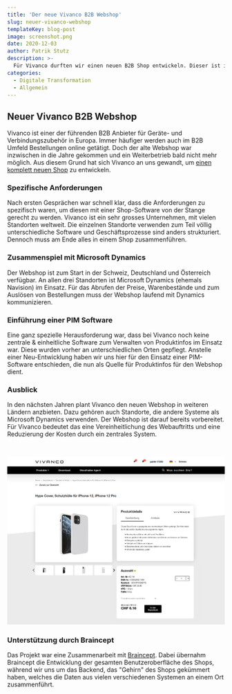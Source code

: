 ```yaml
---
title: 'Der neue Vivanco B2B Webshop'
slug: neuer-vivanco-webshop
templateKey: blog-post
image: screenshot.png
date: 2020-12-03
author: Patrik Stutz
description: >-
  Für Vivanco durften wir einen neuen B2B Shop entwickeln. Dieser ist im Oktober 2020 live gegangen.
categories:
  - Digitale Transformation
  - Allgemein
---
```


## Neuer Vivanco B2B Webshop

Vivanco ist einer der führenden B2B Anbieter für Geräte- und Verbindungszubehör in Europa. Immer häufiger
werden auch im B2B Umfeld Bestellungen online getätigt. Doch der alte Webshop war inzwischen in die Jahre gekommen und ein Weiterbetrieb bald nicht mehr möglich. Aus diesem Grund hat sich Vivanco an uns gewandt, um [einen komplett neuen Shop](https://shop.vivanco.com) zu entwickeln.

### Spezifische Anforderungen

Nach ersten Gesprächen war schnell klar, dass die Anforderungen zu spezifisch waren, um diesen mit einer Shop-Software von der Stange gerecht zu werden. Vivanco ist ein sehr grosses Unternehmen, mit vielen Standorten weltweit. Die einzelnen Standorte verwenden zum Teil völlig unterschiedliche Software und Geschäftsprozesse sind anders strukturiert. Dennoch muss am Ende alles in einem Shop zusammenführen.

### Zusammenspiel mit Microsoft Dynamics

Der Webshop ist zum Start in der Schweiz, Deutschland und Österreich verfügbar. An allen drei Standorten ist Microsoft Dynamics (ehemals Navision) im Einsatz. Für das Abrufen der Preise, Warenbestände und zum Auslösen von Bestellungen muss der Webshop laufend mit Dynamics kommunizieren.

### Einführung einer PIM Software

Eine ganz spezielle Herausforderung war, dass bei Vivanco noch keine zentrale & einheitliche Software zum Verwalten von Produktinfos im Einsatz war. Diese wurden vorher an unterschiedlichen Orten gepflegt. Anstelle einer Neu-Entwicklung haben wir uns hier für den Einsatz einer PIM-Software entschieden, die nun als Quelle für Produktinfos für den Webshop dient.

### Ausblick

In den nächsten Jahren plant Vivanco den neuen Webshop in weiteren Ländern anzbieten. Dazu gehören auch Standorte, die andere Systeme als Microsoft Dynamics verwenden. Der Webshop ist darauf bereits vorbereitet. Für Vivanco bedeutet das eine Vereinheitlichung des Webauftritts und eine Reduzierung der Kosten durch ein zentrales System.

<br/>

![Produktseite](./screenshot2.png)

### Unterstützung durch Braincept

Das Projekt war eine Zusammenarbeit mit [Braincept](https://braincept.com/). Dabei übernahm Braincept die Entwicklung der gesamten Benutzeroberfläche des Shops, während wir uns um das Backend, das "Gehirn" des Shops gekümmert haben, welches die Daten aus vielen verschiedenen Systemen an einem Ort zusammenführt.
